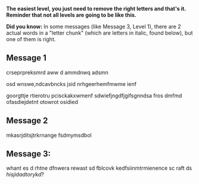 **The easiest level, you just need to remove the right letters and that's it. Reminder that not all levels are going to be like this.**

**Did you know:** In some messages (like Message 3, Level 1), there are 2 actual words in a "letter chunk" (which are letters in italic, found below), but one of them is right.

## Message 1

crseprpreksmrd aww d ammdnwq adsmn

osd wnswe,ndcavbncks jsid nrhgeerhemfmwme ienf

goorgttje rtierotru pcisckakxwmenf sdwiefjngdfjgifsgnndsa fros dmfmd ofasdiejdetnt otowrot osidied

## Message 2

mkasrjditsjtrkrnange fsdmymsdbol

## Message 3:

whant es d rhtne dfnwera rewast sd fblcovk kedfsiinmtrmienence sc raft ds *hisjidadtorykd*?
